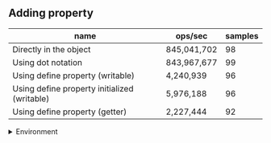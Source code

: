 ## Adding property

|name|ops/sec|samples|
|-|-|-|
|Directly in the object|845,041,702|98|
|Using dot notation|843,967,677|99|
|Using define property (writable)|4,240,939|96|
|Using define property initialized (writable)|5,976,188|96|
|Using define property (getter)|2,227,444|92|


<details>
<summary>Environment</summary>

* __Machine:__ linux x64 | 4 vCPUs | 7.6GB Mem
* __Run:__ Mon Nov 06 2023 14:52:10 GMT+0000 (Coordinated Universal Time)
</details>

<!--
{"environment":{"platform":"linux","arch":"x64","cpus":4,"totalMemory":7.6085662841796875},"benchmarks":[{"name":"Directly in the object","opsSec":845041702.0685122,"samples":6},{"name":"Using dot notation","opsSec":843967677.1027287,"samples":9},{"name":"Using define property (writable)","opsSec":4240938.847641912,"samples":5},{"name":"Using define property initialized (writable)","opsSec":5976188.00320737,"samples":6},{"name":"Using define property (getter)","opsSec":2227444.047738555,"samples":4}]}-->
